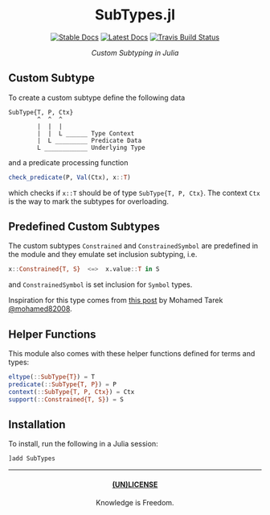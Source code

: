 <div align="center">

# SubTypes.jl

[![Stable Docs](https://img.shields.io/badge/docs-stable-blue.svg)](https://bhgomes.github.io/SubTypes.jl/stable)
[![Latest Docs](https://img.shields.io/badge/docs-latest-blue.svg)](https://bhgomes.github.io/SubTypes.jl/latest)
[![Travis Build Status](https://travis-ci.com/bhgomes/SubTypes.jl.svg?branch=master)](https://travis-ci.com/bhgomes/SubTypes.jl)

_Custom Subtyping in Julia_

</div>

## Custom Subtype

To create a custom subtype define the following data

```
SubType{T, P, Ctx}
        ^  ^  ^
        |  |  |
        |  |  L ______ Type Context
        |  L _________ Predicate Data
        L ____________ Underlying Type
```

and a predicate processing function

```julia
check_predicate(P, Val(Ctx), x::T)
```

which checks if `x::T` should be of type `SubType{T, P, Ctx}`. The context `Ctx` is the way to mark the subtypes for overloading.

## Predefined Custom Subtypes

The custom subtypes `Constrained` and `ConstrainedSymbol` are predefined in the module and they emulate set inclusion subtyping, i.e.

```julia
x::Constrained{T, S}  <=>  x.value::T in S
```

and `ConstrainedSymbol` is set inclusion for `Symbol` types.

Inspiration for this type comes from [this post](https://discourse.julialang.org/t/creating-custom-type-of-enumerations-of-symbols/18635/7) by Mohamed Tarek [@mohamed82008](https://github.com/mohamed82008).

## Helper Functions

This module also comes with these helper functions defined for terms and types:

```julia
eltype(::SubType{T}) = T
predicate(::SubType{T, P}) = P
context(::SubType{T, P, Ctx}) = Ctx
support(::Constrained{T, S}) = S
```

## Installation

To install, run the following in a Julia session:

```julia
]add SubTypes
```

---
<div align="center">

#### [(UN)LICENSE](UNLICENSE)
Knowledge is Freedom.
</div>
